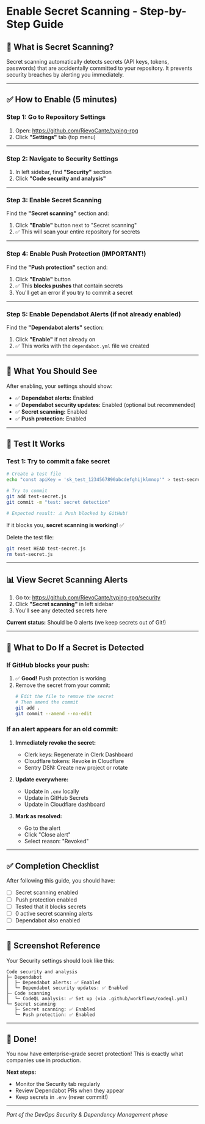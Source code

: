 # Enable Secret Scanning - Step-by-Step Guide

## 🔐 What is Secret Scanning?

Secret scanning automatically detects secrets (API keys, tokens, passwords) that are accidentally committed to your repository. It prevents security breaches by alerting you immediately.

---

## ✅ How to Enable (5 minutes)

### **Step 1: Go to Repository Settings**

1. Open: https://github.com/RievoCante/typing-rpg
2. Click **"Settings"** tab (top menu)

---

### **Step 2: Navigate to Security Settings**

1. In left sidebar, find **"Security"** section
2. Click **"Code security and analysis"**

---

### **Step 3: Enable Secret Scanning**

Find the **"Secret scanning"** section and:

1. Click **"Enable"** button next to "Secret scanning"
2. ✅ This will scan your entire repository for secrets

---

### **Step 4: Enable Push Protection** (IMPORTANT!)

Find the **"Push protection"** section and:

1. Click **"Enable"** button
2. ✅ This **blocks pushes** that contain secrets
3. You'll get an error if you try to commit a secret

---

### **Step 5: Enable Dependabot Alerts** (if not already enabled)

Find the **"Dependabot alerts"** section:

1. Click **"Enable"** if not already on
2. ✅ This works with the `dependabot.yml` file we created

---

## 🎯 What You Should See

After enabling, your settings should show:

- ✅ **Dependabot alerts:** Enabled
- ✅ **Dependabot security updates:** Enabled (optional but recommended)
- ✅ **Secret scanning:** Enabled
- ✅ **Push protection:** Enabled

---

## 🧪 Test It Works

### **Test 1: Try to commit a fake secret**

```bash
# Create a test file
echo "const apiKey = 'sk_test_1234567890abcdefghijklmnop'" > test-secret.js

# Try to commit
git add test-secret.js
git commit -m "test: secret detection"

# Expected result: ⚠️ Push blocked by GitHub!
```

If it blocks you, **secret scanning is working!** ✅

Delete the test file:

```bash
git reset HEAD test-secret.js
rm test-secret.js
```

---

## 📊 View Secret Scanning Alerts

1. Go to: https://github.com/RievoCante/typing-rpg/security
2. Click **"Secret scanning"** in left sidebar
3. You'll see any detected secrets here

**Current status:** Should be 0 alerts (we keep secrets out of Git!)

---

## 🚨 What to Do If a Secret is Detected

### **If GitHub blocks your push:**

1. ✅ **Good!** Push protection is working
2. Remove the secret from your commit:
   ```bash
   # Edit the file to remove the secret
   # Then amend the commit
   git add .
   git commit --amend --no-edit
   ```

### **If an alert appears for an old commit:**

1. **Immediately revoke the secret:**

   - Clerk keys: Regenerate in Clerk Dashboard
   - Cloudflare tokens: Revoke in Cloudflare
   - Sentry DSN: Create new project or rotate

2. **Update everywhere:**

   - Update in `.env` locally
   - Update in GitHub Secrets
   - Update in Cloudflare dashboard

3. **Mark as resolved:**
   - Go to the alert
   - Click "Close alert"
   - Select reason: "Revoked"

---

## ✅ Completion Checklist

After following this guide, you should have:

- [ ] Secret scanning enabled
- [ ] Push protection enabled
- [ ] Tested that it blocks secrets
- [ ] 0 active secret scanning alerts
- [ ] Dependabot also enabled

---

## 📸 Screenshot Reference

Your Security settings should look like this:

```
Code security and analysis
├─ Dependabot
│  ├─ Dependabot alerts: ✅ Enabled
│  └─ Dependabot security updates: ✅ Enabled
├─ Code scanning
│  └─ CodeQL analysis: ✅ Set up (via .github/workflows/codeql.yml)
└─ Secret scanning
   ├─ Secret scanning: ✅ Enabled
   └─ Push protection: ✅ Enabled
```

---

## 🎉 Done!

You now have enterprise-grade secret protection! This is exactly what companies use in production.

**Next steps:**

- Monitor the Security tab regularly
- Review Dependabot PRs when they appear
- Keep secrets in `.env` (never commit!)

---

_Part of the DevOps Security & Dependency Management phase_
